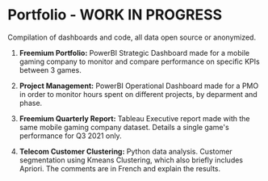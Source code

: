 # Portfolio - WORK IN PROGRESS
Compilation of dashboards and code, all data open source or anonymized. 

1. **Freemium Portfolio:** PowerBI Strategic Dashboard made for a mobile gaming company to monitor and compare performance on specific KPIs between 3 games.

2. **Project Management:** PowerBI Operational Dashboard made for a PMO in order to monitor hours spent on different projects, by deparment and phase.

3. **Freemium Quarterly Report:** Tableau Executive report made with the same mobile gaming company dataset. Details a single game's performance for Q3 2021 only.

4. **Telecom Customer Clustering:** Python data analysis. Customer segmentation using Kmeans Clustering, which also briefly includes Apriori. The comments are in French and explain the results.
